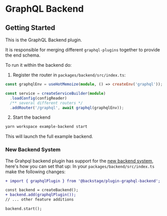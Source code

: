 # GraphQL Backend

## Getting Started

This is the GraphQL Backend plugin.

It is responsible for merging different `graphql-plugins` together to provide the end schema.

To run it within the backend do:

1. Register the router in `packages/backend/src/index.ts`:

```ts
const graphqlEnv = useHotMemoize(module, () => createEnv('graphql'));

const service = createServiceBuilder(module)
  .loadConfig(configReader)
  /** several different routers */
  .addRouter('/graphql', await graphql(graphqlEnv));
```

2. Start the backend

```bash
yarn workspace example-backend start
```

This will launch the full example backend.

### New Backend System

The Grahpql backend plugin has support for the [new backend system](https://backstage.io/docs/backend-system/), here's how you can set that up:
In your `packages/backend/src/index.ts` make the following changes:

```diff
+ import { graphqlPlugin } from '@backstage/plugin-graphql-backend';

const backend = createBackend();
+ backend.add(graphqlPlugin());
// ... other feature additions

backend.start();
```
